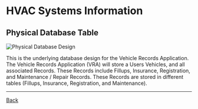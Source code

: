 # HVAC Systems Information

## Physical Database Table

![Physical Database Design](PhysicalDatabaseHVACSIERDpro6.png)

This is the underlying database design for the Vehicle Records Application.
The Vehicle Records Application (VRA) will store a Users Vehicles, and all associated Records.
These Records include Fillups, Insurance, Registration, and Maintenance / Repair Records.
These Records are stored in different tables (Fillups, Insurance, Registration, and Maintenance).

<hr>

[Back](HVAC-SI.md)

